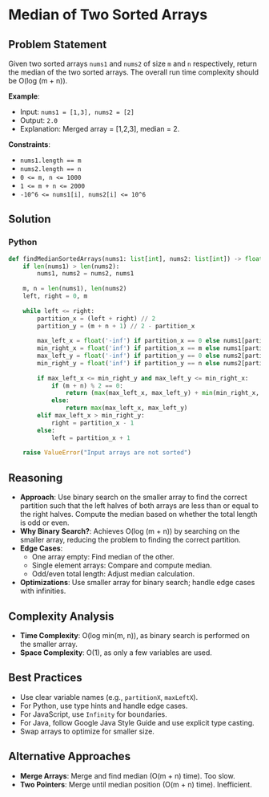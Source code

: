 # Median of Two Sorted Arrays

## Problem Statement
Given two sorted arrays `nums1` and `nums2` of size `m` and `n` respectively, return the median of the two sorted arrays. The overall run time complexity should be O(log (m + n)).

**Example**:
- Input: `nums1 = [1,3], nums2 = [2]`
- Output: `2.0`
- Explanation: Merged array = [1,2,3], median = 2.

**Constraints**:
- `nums1.length == m`
- `nums2.length == n`
- `0 <= m, n <= 1000`
- `1 <= m + n <= 2000`
- `-10^6 <= nums1[i], nums2[i] <= 10^6`

## Solution

### Python
```python
def findMedianSortedArrays(nums1: list[int], nums2: list[int]) -> float:
    if len(nums1) > len(nums2):
        nums1, nums2 = nums2, nums1
    
    m, n = len(nums1), len(nums2)
    left, right = 0, m
    
    while left <= right:
        partition_x = (left + right) // 2
        partition_y = (m + n + 1) // 2 - partition_x
        
        max_left_x = float('-inf') if partition_x == 0 else nums1[partition_x - 1]
        min_right_x = float('inf') if partition_x == m else nums1[partition_x]
        max_left_y = float('-inf') if partition_y == 0 else nums2[partition_y - 1]
        min_right_y = float('inf') if partition_y == n else nums2[partition_y]
        
        if max_left_x <= min_right_y and max_left_y <= min_right_x:
            if (m + n) % 2 == 0:
                return (max(max_left_x, max_left_y) + min(min_right_x, min_right_y)) / 2
            else:
                return max(max_left_x, max_left_y)
        elif max_left_x > min_right_y:
            right = partition_x - 1
        else:
            left = partition_x + 1
    
    raise ValueError("Input arrays are not sorted")
```

## Reasoning
- **Approach**: Use binary search on the smaller array to find the correct partition such that the left halves of both arrays are less than or equal to the right halves. Compute the median based on whether the total length is odd or even.
- **Why Binary Search?**: Achieves O(log (m + n)) by searching on the smaller array, reducing the problem to finding the correct partition.
- **Edge Cases**:
  - One array empty: Find median of the other.
  - Single element arrays: Compare and compute median.
  - Odd/even total length: Adjust median calculation.
- **Optimizations**: Use smaller array for binary search; handle edge cases with infinities.

## Complexity Analysis
- **Time Complexity**: O(log min(m, n)), as binary search is performed on the smaller array.
- **Space Complexity**: O(1), as only a few variables are used.

## Best Practices
- Use clear variable names (e.g., `partitionX`, `maxLeftX`).
- For Python, use type hints and handle edge cases.
- For JavaScript, use `Infinity` for boundaries.
- For Java, follow Google Java Style Guide and use explicit type casting.
- Swap arrays to optimize for smaller size.

## Alternative Approaches
- **Merge Arrays**: Merge and find median (O(m + n) time). Too slow.
- **Two Pointers**: Merge until median position (O(m + n) time). Inefficient.